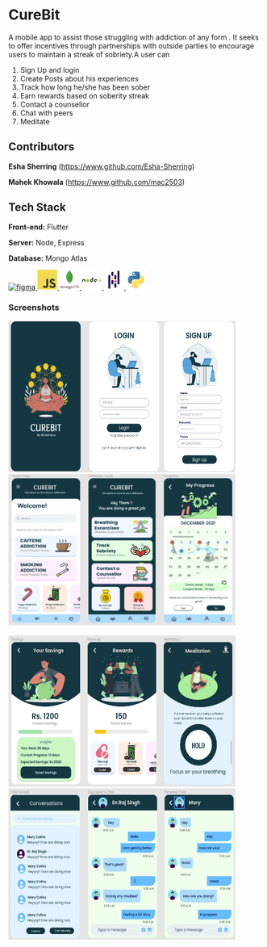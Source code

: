 # CureBit

A mobile app to assist those struggling with addiction of any form . It seeks to offer incentives through partnerships with outside parties to encourage users to maintain a streak of sobriety.A user can 
1. Sign Up and login
2. Create Posts about his experiences
3. Track how long he/she has been sober
4. Earn rewards based on soberity streak
5. Contact a counsellor
6. Chat with peers
7. Meditate 

<h2 align="left">Contributors</h2>

 **Esha Sherring** (https://www.github.com/Esha-Sherring)
 
 **Mahek Khowala** (https://www.github.com/mac2503)


## Tech Stack

**Front-end:** Flutter 

**Server:** Node, Express

**Database:** Mongo Atlas

<p align="left"> <a href="https://www.figma.com/" target="_blank" rel="noreferrer"> <img src="https://www.vectorlogo.zone/logos/figma/figma-icon.svg" alt="figma" width="40" height="40"/> </a> <a href="https://developer.mozilla.org/en-US/docs/Web/JavaScript" target="_blank" rel="noreferrer"> <img src="https://raw.githubusercontent.com/devicons/devicon/master/icons/javascript/javascript-original.svg" alt="javascript" width="40" height="40"/> </a> <a href="https://www.mongodb.com/" target="_blank" rel="noreferrer"> <img src="https://raw.githubusercontent.com/devicons/devicon/master/icons/mongodb/mongodb-original-wordmark.svg" alt="mongodb" width="40" height="40"/> </a> <a href="https://nodejs.org" target="_blank" rel="noreferrer"> <img src="https://raw.githubusercontent.com/devicons/devicon/master/icons/nodejs/nodejs-original-wordmark.svg" alt="nodejs" width="40" height="40"/> </a> <a href="https://pandas.pydata.org/" target="_blank" rel="noreferrer"> <img src="https://raw.githubusercontent.com/devicons/devicon/2ae2a900d2f041da66e950e4d48052658d850630/icons/pandas/pandas-original.svg" alt="pandas" width="40" height="40"/> </a> <a href="https://www.python.org" target="_blank" rel="noreferrer"> <img src="https://raw.githubusercontent.com/devicons/devicon/master/icons/python/python-original.svg" alt="python" width="40" height="40"/> </a> </p>

<h3 align="left">Screenshots</h3>
<p float="left">
<img src="https://github.com/Esha-Sherring/Hack-o-code-BruteForce/blob/master/S1.PNG" width="450" height="300" />&nbsp;&nbsp;&nbsp;&nbsp;&nbsp;&nbsp;&nbsp;&nbsp;<img src="https://github.com/Esha-Sherring/Hack-o-code-BruteForce/blob/master/S2.PNG" width="450" height="300" />&nbsp;&nbsp;&nbsp;&nbsp;&nbsp;&nbsp;&nbsp;&nbsp; 
<br>
<br>
<img src="https://github.com/Esha-Sherring/Hack-o-code-BruteForce/blob/master/S3.PNG" width="450" height="300" />&nbsp;&nbsp;&nbsp;&nbsp;&nbsp;&nbsp;&nbsp;&nbsp;<img src="https://github.com/Esha-Sherring/Hack-o-code-BruteForce/blob/master/S%23.PNG" width="450" height="300" />&nbsp;&nbsp;&nbsp;&nbsp;&nbsp;&nbsp;&nbsp;&nbsp;   
</p>

